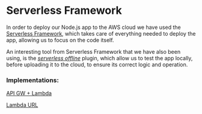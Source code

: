 # Serverless Framework
In order to deploy our Node.js app to the AWS cloud we have used the [Serverless Framework](https://www.serverless.com/), which takes care of everything needed to deploy the app, allowing us to focus on the code itself.

An interesting tool from Serverless Framework that we have also been using, is the [*serverless offline*](https://www.serverless.com/plugins/serverless-offline) plugin, which allow us to test the app locally, before uploading it to the cloud, to ensure its correct logic and operation.

### Implementations:

[API GW + Lambda](https://github.com/parodoTS/apollo-lambda-test/tree/main/serverless/APIGW%2Blambda)

[Lambda URL](https://github.com/parodoTS/apollo-lambda-test/tree/main/serverless/LambdaURL)
